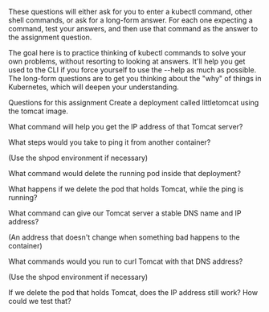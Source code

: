 These questions will either ask for you to enter a kubectl command, other shell commands, or ask for a long-form answer. For each one expecting a command, test your answers, and then use that command as the answer to the assignment question.

The goal here is to practice thinking of kubectl commands to solve your own problems, without resorting to looking at answers. It'll help you get used to the CLI if you force yourself to use the --help as much as possible. The long-form questions are to get you thinking about the "why" of things in Kubernetes, which will deepen your understanding.

Questions for this assignment
Create a deployment called littletomcat using the tomcat image.

What command will help you get the IP address of that Tomcat server?

What steps would you take to ping it from another container?                               

(Use the shpod environment if necessary)

What command would delete the running pod inside that deployment?

What happens if we delete the pod that holds Tomcat, while the ping is running?

What command can give our Tomcat server a stable DNS name and IP address?                                         

(An address that doesn't change when something bad happens to the container)

What commands would you run to curl Tomcat with that DNS address?

(Use the shpod environment if necessary)

If we delete the pod that holds Tomcat, does the IP address still work? How could we test that?